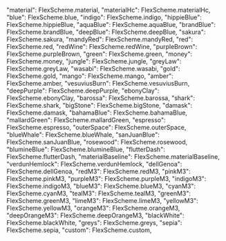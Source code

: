 "material": FlexScheme.material,
"materialHc": FlexScheme.materialHc,
"blue": FlexScheme.blue,
"indigo": FlexScheme.indigo,
"hippieBlue": FlexScheme.hippieBlue,
"aquaBlue": FlexScheme.aquaBlue,
"brandBlue": FlexScheme.brandBlue,
"deepBlue": FlexScheme.deepBlue,
"sakura": FlexScheme.sakura,
"mandyRed": FlexScheme.mandyRed,
"red": FlexScheme.red,
"redWine": FlexScheme.redWine,
"purpleBrown": FlexScheme.purpleBrown,
"green": FlexScheme.green,
"money": FlexScheme.money,
"jungle": FlexScheme.jungle,
"greyLaw": FlexScheme.greyLaw,
"wasabi": FlexScheme.wasabi,
"gold": FlexScheme.gold,
"mango": FlexScheme.mango,
"amber": FlexScheme.amber,
"vesuviusBurn": FlexScheme.vesuviusBurn,
"deepPurple": FlexScheme.deepPurple,
"ebonyClay": FlexScheme.ebonyClay,
"barossa": FlexScheme.barossa,
"shark": FlexScheme.shark,
"bigStone": FlexScheme.bigStone,
"damask": FlexScheme.damask,
"bahamaBlue": FlexScheme.bahamaBlue,
"mallardGreen": FlexScheme.mallardGreen,
"espresso": FlexScheme.espresso,
"outerSpace": FlexScheme.outerSpace,
"blueWhale": FlexScheme.blueWhale,
"sanJuanBlue": FlexScheme.sanJuanBlue,
"rosewood": FlexScheme.rosewood,
"blumineBlue": FlexScheme.blumineBlue,
"flutterDash": FlexScheme.flutterDash,
"materialBaseline": FlexScheme.materialBaseline,
"verdunHemlock": FlexScheme.verdunHemlock,
"dellGenoa": FlexScheme.dellGenoa,
"redM3": FlexScheme.redM3,
"pinkM3": FlexScheme.pinkM3,
"purpleM3": FlexScheme.purpleM3,
"indigoM3": FlexScheme.indigoM3,
"blueM3": FlexScheme.blueM3,
"cyanM3": FlexScheme.cyanM3,
"tealM3": FlexScheme.tealM3,
"greenM3": FlexScheme.greenM3,
"limeM3": FlexScheme.limeM3,
"yellowM3": FlexScheme.yellowM3,
"orangeM3": FlexScheme.orangeM3,
"deepOrangeM3": FlexScheme.deepOrangeM3,
"blackWhite": FlexScheme.blackWhite,
"greys": FlexScheme.greys,
"sepia": FlexScheme.sepia,
"custom": FlexScheme.custom,